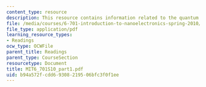 ```yaml
---
content_type: resource
description: This resource contains information related to the quantum particle.
file: /media/courses/6-701-introduction-to-nanoelectronics-spring-2010/b94a572fcdd69308219506bfc3f0f1ee_MIT6_701S10_part1.pdf
file_type: application/pdf
learning_resource_types:
- Readings
ocw_type: OCWFile
parent_title: Readings
parent_type: CourseSection
resourcetype: Document
title: MIT6_701S10_part1.pdf
uid: b94a572f-cdd6-9308-2195-06bfc3f0f1ee
---
```

